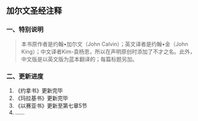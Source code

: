 ## 加尔文圣经注释

### 一、特别说明

> 本书原作者是约翰•加尔文（John Calvin）；英文译者是约翰•金（John King）；中文译者Kim-袁杨恩，所以在声明原创时添加了不才之名。此外，中文版是以英文版为蓝本翻译的；每篇标题另加。

### 二、更新进度

1. 《约拿书》更新完毕
2. 《玛拉基书》更新完毕
3. 《以赛亚书》更新至第七章5节
4. ……





